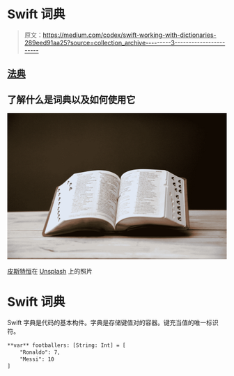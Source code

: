 # Swift 词典

> 原文：<https://medium.com/codex/swift-working-with-dictionaries-289eed91aa25?source=collection_archive---------3----------------------->

## [法典](http://medium.com/codex)

## 了解什么是词典以及如何使用它

![](img/df06444383d251428beaf9ebbdf7bab7.png)

[皮斯特恒](https://unsplash.com/@pisitheng?utm_source=medium&utm_medium=referral)在 [Unsplash](https://unsplash.com?utm_source=medium&utm_medium=referral) 上的照片

# Swift 词典

Swift 字典是代码的基本构件。字典是存储键值对的容器。键充当值的唯一标识符。

```
**var** footballers: [String: Int] = [
    "Ronaldo": 7,
    "Messi": 10
]
```